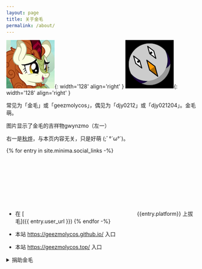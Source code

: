 ```yaml
---
layout: page
title: 关于金毛
permalink: /about/
---
```


![Autumn Blaze](/assets/images/autumn_blaze_cringe_small.png){: width='128' align='right' }
![gwynzmo](/assets/images/gwynzmo3_small.png){: width='128' align='right' }

常见为「金毛」或「geezmolycos」，偶见为「djy0212」或「djy021204」。金毛萌。

图片显示了金毛的吉祥物gwynzmo（左一）

右一是[秋烨](https://zh.moegirl.org.cn/%E7%A7%8B%E7%83%A8(%E5%BD%A9%E8%99%B9%E5%B0%8F%E9%A9%AC))，与本页内容无关，只是好萌
(;ﾞ°´ω°´)。

{% for entry in site.minima.social_links -%}
- 在 [<svg class="svg-icon grey"><use xlink:href="{{ '/assets/minima-social-icons.svg#' | append: entry.platform | relative_url }}"></use></svg>{{entry.platform}} 上拔毛]({{ entry.user_url }})
{% endfor -%}

- 本站 <https://geezmolycos.github.io/> 入口
- 本站 <https://geezmolycos.top/> 入口


<details markdown='1'> 
  <summary><span class='miaomiao'>捐助金毛</span></summary>

你对金毛的捐助，可以让金毛产出更优质的作品，还可以提高金毛的生活质量（比如一天吃十个蛋糕）。金毛会细致地花钱。

<span style='filter: grayscale(0.7);'>{% comment %} 这个滤镜是为了让付款码不那么鲜艳，让人更舒适 {% endcomment %}
![支付宝捐助](/assets/images/geezmo_alipay_payment_code_small.png){: height='256'}
![微信捐助](/assets/images/geezmo_wechat_payment_code_small.png){: height='256'}
</span>

</details>
